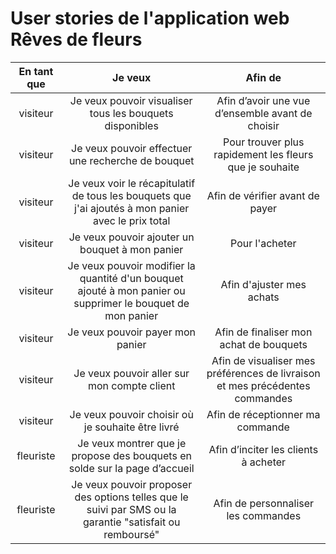 # User stories de l'application web Rêves de fleurs

| En tant que | Je veux | Afin de                                        |
|:-----------:|:-------:|:----------------------------------------------:|
| visiteur    | Je veux pouvoir visualiser tous les bouquets disponibles | Afin d’avoir une vue d’ensemble avant de choisir |
| visiteur    | Je veux pouvoir effectuer une recherche de bouquet      | Pour trouver plus rapidement les fleurs que je souhaite |
| visiteur    | Je veux voir le récapitulatif de tous les bouquets que j'ai ajoutés à mon panier avec le prix total | Afin de vérifier avant de payer |
| visiteur    | Je veux pouvoir ajouter un bouquet à mon panier         | Pour l'acheter |
| visiteur    | Je veux pouvoir modifier la quantité d'un bouquet ajouté à mon panier ou supprimer le bouquet de mon panier | Afin d'ajuster mes achats |
| visiteur    | Je veux pouvoir payer mon panier                        | Afin de finaliser mon achat de bouquets |
| visiteur    | Je veux pouvoir aller sur mon compte client                       | Afin de visualiser mes préférences de livraison et mes précédentes commandes |
| visiteur    | Je veux pouvoir choisir où je souhaite être livré      | Afin de réceptionner ma commande |
| fleuriste   | Je veux montrer que je propose des bouquets en solde sur la page d’accueil | Afin d’inciter les clients à acheter |
| fleuriste   | Je veux pouvoir proposer des options telles que le suivi par SMS ou la garantie "satisfait ou remboursé" | Afin de personnaliser les commandes |
